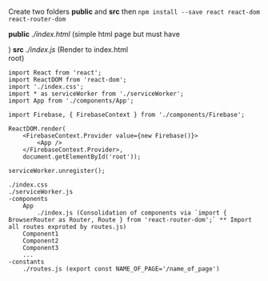 Create two folders **public** and **src** then `npm install --save react react-dom react-router-dom`

**public**
*./index.html* (simple html page but must have <div id="root"></div>)
**src**
*./index.js* (Render to index.html <div> root)
```
import React from 'react';
import ReactDOM from 'react-dom';
import './index.css';
import * as serviceWorker from './serviceWorker';
import App from './components/App';

import Firebase, { FirebaseContext } from './components/Firebase';

ReactDOM.render(
	<FirebaseContext.Provider value={new Firebase()}>
		<App />
	</FirebaseContext.Provider>,
	document.getElementById('root'));
	
serviceWorker.unregister();
```
	
	./index.css
	./serviceWorker.js
	-components
		App
			./index.js (Consolidation of components via `import { BrowserRouter as Router, Route } from 'react-router-dom';` ** Import all routes exproted by routes.js)
		Component1
		Component2
		Component3
		...
	-constants
		./routes.js (export const NAME_OF_PAGE='/name_of_page')

